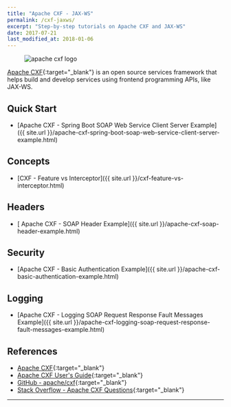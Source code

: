 ```yaml
---
title: "Apache CXF - JAX-WS"
permalink: /cxf-jaxws/
excerpt: "Step-by-step tutorials on Apache CXF and JAX-WS"
date: 2017-07-21
last_modified_at: 2018-01-06
---
```


<figure>
    <img src="{{ site.url }}/assets/images/logo/apache-cxf-logo.png" alt="apache cxf logo" class="logo">
</figure>

[Apache CXF](http://cxf.apache.org/){:target="_blank"} is an open source services framework that helps build and develop services using frontend programming APIs, like JAX-WS.

## Quick Start

* [Apache CXF - Spring Boot SOAP Web Service Client Server Example]({{ site.url }}/apache-cxf-spring-boot-soap-web-service-client-server-example.html)

## Concepts

* [CXF - Feature vs Interceptor]({{ site.url }}/cxf-feature-vs-interceptor.html)

## Headers

* [ Apache CXF - SOAP Header Example]({{ site.url }}/apache-cxf-soap-header-example.html)

## Security

* [Apache CXF - Basic Authentication Example]({{ site.url }}/apache-cxf-basic-authentication-example.html)

## Logging

* [Apache CXF - Logging SOAP Request Response Fault Messages Example]({{ site.url }}/apache-cxf-logging-soap-request-response-fault-messages-example.html)

## References

* [Apache CXF](http://cxf.apache.org/){:target="_blank"}
* [Apache CXF User's Guide](http://cxf.apache.org/docs/index.html){:target="_blank"}
* [GitHub - apache/cxf](https://github.com/apache/cxf){:target="_blank"}
* [Stack Overflow - Apache CXF Questions](https://stackoverflow.com/questions/tagged/cxf){:target="_blank"}

---